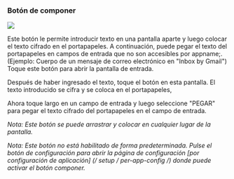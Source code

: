 <a name="button_compose"></a>
### Botón de componer
<div class="buttoncircle"><img src="/buttons/ic_create_black_24dp.png"></img></div>


Este botón le permite introducir texto en una pantalla aparte y luego colocar el texto cifrado en el portapapeles.
A continuación, puede pegar el texto del portapapeles en campos de entrada que no son accesibles por appname;.
(Ejemplo: Cuerpo de un mensaje de correo electrónico en "Inbox by Gmail")
Toque este botón para abrir la pantalla de entrada.

<a name="compose_encrypt_button"></a>
Después de haber ingresado el texto, toque el botón en esta pantalla. El texto introducido se cifra y se coloca en el portapapeles,

<a name="paste_clipboard"></a>
Ahora toque largo en un campo de entrada y luego seleccione "PEGAR" para pegar el texto cifrado del portapapeles en el campo de entrada.

*Nota: Este botón se puede arrastrar y colocar en cualquier lugar de la pantalla.*

*Nota: Este botón no está habilitado de forma predeterminada. Pulse el botón de configuración para abrir la página de configuración [por configuración de aplicación] (/ setup / per-app-config /) donde puede activar el botón componer.*